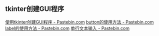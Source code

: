 ## tkinter创建GUI程序
[使用tkinter创建GUI程序 - Pastebin.com](https://pastebin.com/ertcZKH4)
[button的使用方法 - Pastebin.com](https://pastebin.com/LDkVwDfA)
[label的使用方法 - Pastebin.com](https://pastebin.com/KCKGNR50)
[单行文本输入 - Pastebin.com](https://pastebin.com/Z3hMqFH7)
<!--stackedit_data:
eyJoaXN0b3J5IjpbMTA3MTYxMTc4LC03NjQ1OTAyMThdfQ==
-->